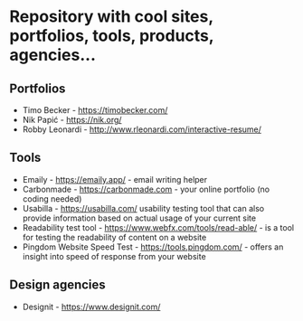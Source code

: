# Repository with cool sites, portfolios, tools, products, agencies...

## Portfolios
* Timo Becker - https://timobecker.com/
* Nik Papić - https://nik.org/
* Robby Leonardi - http://www.rleonardi.com/interactive-resume/

## Tools
* Emaily - https://emaily.app/ - email writing helper
* Carbonmade - https://carbonmade.com - your online portfolio (no coding needed)
* Usabilla - https://usabilla.com/ usability testing tool that can also provide information based on actual usage of your current site
* Readability test tool - https://www.webfx.com/tools/read-able/ - is a tool for testing the readability of content on a website
* Pingdom Website Speed Test - https://tools.pingdom.com/ - offers an insight into speed of response from your website


## Design agencies

* Designit - https://www.designit.com/
